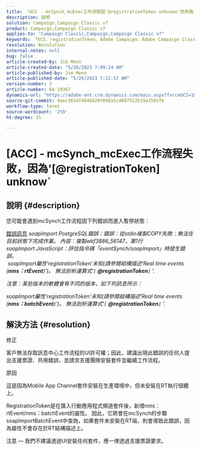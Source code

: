 ```yaml
---
title: 「ACC - mcSynch_mcExec工作流程因'@registrationToken unknown'而失敗」
description: 說明
solution: Campaign,Campaign Classic v7
product: Campaign,Campaign Classic v7
applies-to: "Campaign Classic,Campaign,Campaign Classic v7"
keywords: 「KCS、registrationToken、Adobe Campaign、Adobe Campaign Classic、ACC、mcSynch_mcExec工作流程失敗、疑難排解」
resolution: Resolution
internal-notes: null
bug: false
article-created-by: Jim Menn
article-created-date: "5/26/2023 7:09:24 AM"
article-published-by: Jim Menn
article-published-date: "5/26/2023 7:12:57 AM"
version-number: 3
article-number: KA-19367
dynamics-url: "https://adobe-ent.crm.dynamics.com/main.aspx?forceUCI=1&pagetype=entityrecord&etn=knowledgearticle&id=522be33a-94fb-ed11-8849-6045bd006e5a"
source-git-commit: daec365df4846820f09da5cd097522b19a1501f6
workflow-type: tm+mt
source-wordcount: '259'
ht-degree: 1%

---
```


# [ACC] - mcSynch_mcExec工作流程失敗，因為&#39;[@registrationToken] unknow`

## 說明 {#description}


您可能會遇到mcSynch工作流程因下列錯誤而進入暫停狀態：


<u>錯誤訊息</u>
*soapImport PostgreSQL錯誤：錯誤：從stdin複製COPY失敗：無法在目前狀態下完成作業。 內容：複製wkf3886_56147，第1行
<br>soapImport JavaScript：評估指令碼「eventSynch/soapImport」時發生錯誤。
<br> soapImport屬性&#39;registrationToken&#39;未知(請參閱結構描述&#39;Real time events (<b>nms：rtEvent</b>)&#39;)。 無法剖析運算式&#39;`[` <b>@registrationToken</b>`]` &#39;.*

*注意：某些版本的軟體會有不同的版本，如下列訊息所示：*

*soapImport屬性&#39;registrationToken&#39;未知(請參閱結構描述&#39;Real time events (<b>nms：batchEvent</b>)&#39;)。 無法剖析運算式&#39;`[` <b>@registrationToken</b>`]` &#39;.*


## 解決方法 {#resolution}


修正

客戶無法存取訊息中心工作流程的UI許可權；因此，建議出現此錯誤的任何人提出支援票證、共用錯誤，並請求支援團隊安裝套件並繼續工作流程。



原因

這是因為Mobile App Channel套件安裝在生產環境中，但未安裝在RT執行個體上。

RegistrationToken是在匯入行動應用程式頻道套件後，新增nms：rtEvent/nms：batchEvent的屬性。 因此，它將會在mcSynch的步驟soapImportBatchEvent中查詢，如果套件未安裝在RT端，則會導致此錯誤，因為屬性不會存在於RT結構描述上。



注意 — 我們不建議透過UI安裝任何套件，應一律透過支援票證要求。
